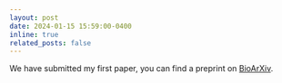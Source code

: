 ```yaml
---
layout: post
date: 2024-01-15 15:59:00-0400
inline: true
related_posts: false
---
```


We have submitted my first paper, you can find a preprint on <a href="https://www.biorxiv.org/content/10.1101/2024.01.24.576982v1">BioArXiv</a>.
